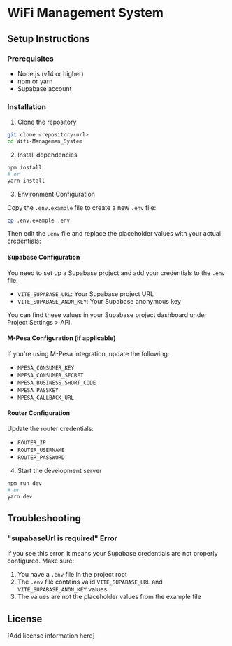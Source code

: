 # WiFi Management System

## Setup Instructions

### Prerequisites
- Node.js (v14 or higher)
- npm or yarn
- Supabase account

### Installation

1. Clone the repository
```bash
git clone <repository-url>
cd Wifi-Managemen_System
```

2. Install dependencies
```bash
npm install
# or
yarn install
```

3. Environment Configuration

Copy the `.env.example` file to create a new `.env` file:
```bash
cp .env.example .env
```

Then edit the `.env` file and replace the placeholder values with your actual credentials:

#### Supabase Configuration
You need to set up a Supabase project and add your credentials to the `.env` file:
- `VITE_SUPABASE_URL`: Your Supabase project URL
- `VITE_SUPABASE_ANON_KEY`: Your Supabase anonymous key

You can find these values in your Supabase project dashboard under Project Settings > API.

#### M-Pesa Configuration (if applicable)
If you're using M-Pesa integration, update the following:
- `MPESA_CONSUMER_KEY`
- `MPESA_CONSUMER_SECRET`
- `MPESA_BUSINESS_SHORT_CODE`
- `MPESA_PASSKEY`
- `MPESA_CALLBACK_URL`

#### Router Configuration
Update the router credentials:
- `ROUTER_IP`
- `ROUTER_USERNAME`
- `ROUTER_PASSWORD`

4. Start the development server
```bash
npm run dev
# or
yarn dev
```

## Troubleshooting

### "supabaseUrl is required" Error
If you see this error, it means your Supabase credentials are not properly configured. Make sure:
1. You have a `.env` file in the project root
2. The `.env` file contains valid `VITE_SUPABASE_URL` and `VITE_SUPABASE_ANON_KEY` values
3. The values are not the placeholder values from the example file

## License
[Add license information here]
